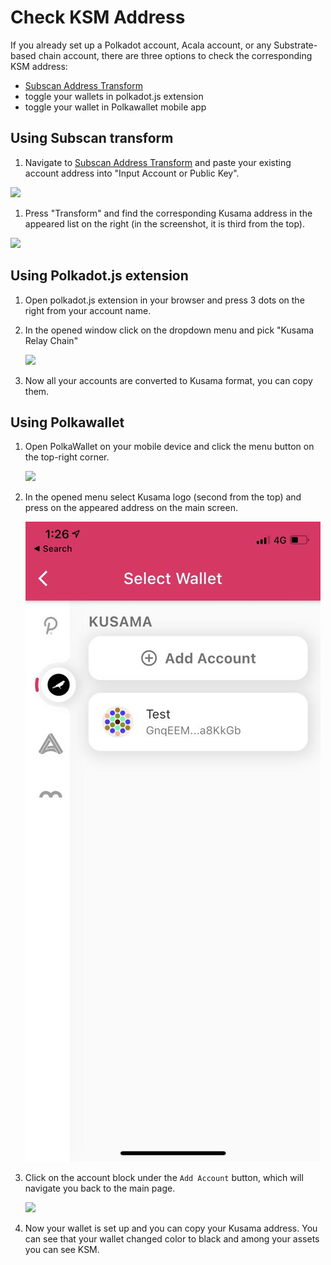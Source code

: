 # Check KSM Address

If you already set up a Polkadot account, Acala account, or any Substrate-based chain account, there are three options to check the corresponding KSM address:

* [Subscan Address Transform](https://acala-testnet.subscan.io/tools/ss58_transform)
* toggle your wallets in polkadot.js extension 
* toggle your wallet in Polkawallet mobile app

## Using Subscan transform

1. Navigate to [Subscan Address Transform](https://acala-testnet.subscan.io/tools/ss58_transform) and paste your existing account address into "Input Account or Public Key".

![](https://i.imgur.com/v7damrj.png)

1. Press "Transform" and find the corresponding Kusama address in the appeared list on the right \(in the screenshot, it is third from the top\).

![](https://i.imgur.com/bv0T6dD.png)

## Using Polkadot.js extension

1. Open polkadot.js extension in your browser and press 3 dots on the right from your account name.
2. In the opened window click on the dropdown menu and pick "Kusama Relay Chain"

   ![](https://i.imgur.com/IVZqsAR.png)

3. Now all your accounts are converted to Kusama format, you can copy them.

## Using Polkawallet

1. Open PolkaWallet on your mobile device and click the menu button on the top-right corner. 

   ![](https://i.imgur.com/z7uFoCj.jpg%20=250x)

2. In the opened menu select Kusama logo \(second from the top\) and press on the appeared address on the main screen.

   ![](../../../.gitbook/assets/image%20%2828%29.png)

3. Click on the account block under the `Add Account` button, which will navigate you back to the main page.

   ![](https://i.imgur.com/Btjlla4.jpg%20=250x)

4. Now your wallet is set up and you can copy your Kusama address. You can see that your wallet changed color to black and among your assets you can see KSM.

